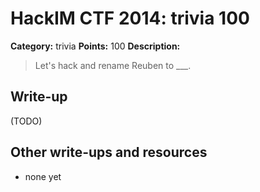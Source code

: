 # HackIM CTF 2014: trivia 100

**Category:** trivia
**Points:** 100
**Description:**

> Let's hack and rename Reuben to \_\_\_.

## Write-up

(TODO)

## Other write-ups and resources

* none yet
